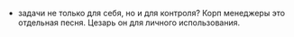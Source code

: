 
- задачи не только для себя, но и для контроля?
Корп менеджеры это отдельная песня. Цезарь он для личного использования.

